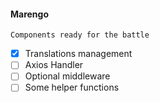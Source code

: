 #### Marengo
`Components ready for the battle`

- [x] Translations management
- [ ] Axios Handler
- [ ] Optional middleware
- [ ] Some helper functions
